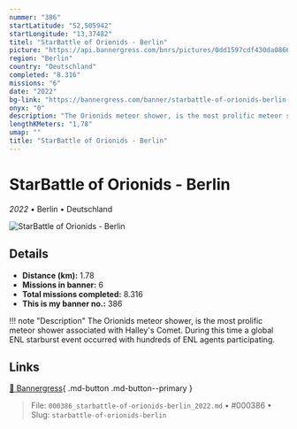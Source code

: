 ```yaml
---
nummer: "386"
startLatitude: "52,505942"
startLongitude: "13,37482"
titel: "StarBattle of Orionids - Berlin"
picture: "https://api.bannergress.com/bnrs/pictures/0dd1597cdf430da0866d0818fd39a212"
region: "Berlin"
country: "Deutschland"
completed: "8.316"
missions: "6"
date: "2022"
bg-link: "https://bannergress.com/banner/starbattle-of-orionids-berlin-a311"
onyx: "0"
description: "The Orionids meteor shower, is the most prolific meteor shower associated with Halley's Comet. During this time a global ENL starburst event occurred with hundreds of ENL agents participating."
lengthKMeters: "1,78"
umap: ""
title: "StarBattle of Orionids - Berlin"
---
```

# StarBattle of Orionids - Berlin

*2022* • Berlin • Deutschland

![StarBattle of Orionids - Berlin](https://api.bannergress.com/bnrs/pictures/0dd1597cdf430da0866d0818fd39a212)

## Details
- **Distance (km):** 1.78
- **Missions in banner:** 6
- **Total missions completed:** 8.316
- **This is my banner no.:** 386


!!! note "Description"
    The Orionids meteor shower, is the most prolific meteor shower associated with Halley's Comet. During this time a global ENL starburst event occurred with hundreds of ENL agents participating.



## Links
[🔗 Bannergress](https://bannergress.com/banner/starbattle-of-orionids-berlin-a311){ .md-button .md-button--primary }



> File: `000386_starbattle-of-orionids-berlin_2022.md` • #000386 • Slug: `starbattle-of-orionids-berlin`
